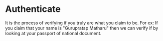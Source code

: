 # Authenticate

It is the process of verifying if you truly are what you claim to be.
For ex: If you claim that your name is "Gurupratap Matharu" then we can verify
if by looking at your passport of national document.
